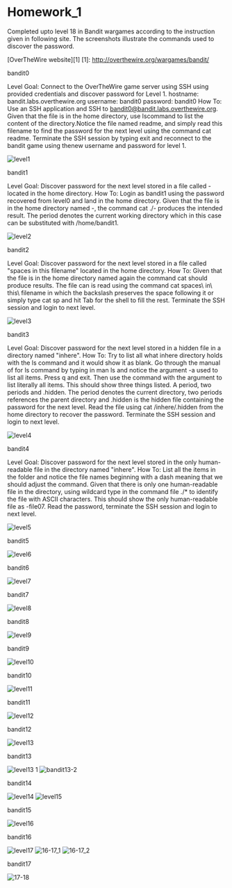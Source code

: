 # Homework_1

Completed upto level 18 in Bandit wargames according to the instruction given in following site. 
The screenshots illustrate the commands used to discover the password.

[OverTheWire website][1]
[1]: http://overthewire.org/wargames/bandit/

bandit0

Level Goal:
Connect to the OverTheWire game server using SSH using provided credentials and discover password for Level 1. hostname: bandit.labs.overthewire.org username: bandit0 password: bandit0
How To:
Use an SSH application and SSH to bandit0@bandit.labs.overthewire.org. Given that the file is in the home directory, use lscommand to list the content of the directory.Notice the file named readme, and simply read this filename to find the password for the next level using the command cat readme.
Terminate the SSH session by typing exit and reconnect to the bandit game using thenew username and password for level 1.

![level1](https://cloud.githubusercontent.com/assets/18345099/14379173/67da2e8c-fd96-11e5-9095-f0c0db240e52.PNG)

bandit1

Level Goal:
Discover password for the next level stored in a file called - located in the home directory.
How To:
Login as bandit1 using the password recovered from level0 and land in the home directory. Given that the file is in the home directory named -, the command cat ./- produces the intended result. The period denotes the current working directory which in this case can be substituted with /home/bandit1.

![level2](https://cloud.githubusercontent.com/assets/18345099/14379172/67d9d360-fd96-11e5-99f1-78743bb4a49c.PNG)

bandit2

Level Goal:
Discover password for the next level stored in a file called "spaces in this filename" located in the home directory.
How To:
Given that the file is in the home directory named again the command cat should produce results. The file can is read using the command cat spaces\ in\ this\ filename in which the backslash preserves the space following it or simply type cat sp and hit Tab for the shell to fill the rest.
Terminate the SSH session and login to next level.

![level3](https://cloud.githubusercontent.com/assets/18345099/14379174/67f8ba78-fd96-11e5-8851-da5313161e4a.PNG)

bandit3

Level Goal:
Discover password for the next level stored in a hidden file in a directory named "inhere".
How To:
Try to list all what inhere directory holds with the ls command and it would show it as blank. Go through the manual of for ls command by typing in man ls and notice the argument -a used to list all items. Press q and exit. Then use the command with the argument to list literally all items. This should show three things listed. A period, two periods and .hidden. The period denotes the current directory, two periods references the parent directory and .hidden is the hidden file containing the password for the next level.
Read the file using cat /inhere/.hidden from the home directory to recover the password.
Terminate the SSH session and login to next level.


![level4](https://cloud.githubusercontent.com/assets/18345099/14379176/67fc604c-fd96-11e5-8e67-21fe39f62d47.PNG)

bandit4

Level Goal:
Discover password for the next level stored in the only human-readable file in the directory named "inhere".
How To:
List all the items in the folder and notice the file names beginning with a dash meaning that we should adjust the command. Given that there is only one human-readable file in the directory, using wildcard type in the command file ./* to identify the file with ASCII characters. This should show the only human-readable file as -file07.
Read the password, terminate the SSH session and login to next level.

![level5](https://cloud.githubusercontent.com/assets/18345099/14379177/68082f6c-fd96-11e5-8a43-fc26fda8ea95.PNG)

bandit5

![level6](https://cloud.githubusercontent.com/assets/18345099/14379179/6831b74c-fd96-11e5-9b57-977792d46c57.PNG)

bandit6

![level7](https://cloud.githubusercontent.com/assets/18345099/14379178/6830fee2-fd96-11e5-91d8-5951db1db1b7.PNG)

bandit7

![level8](https://cloud.githubusercontent.com/assets/18345099/14379182/68333cfc-fd96-11e5-8fc4-0f2d56b51d30.PNG)

bandit8

![level9](https://cloud.githubusercontent.com/assets/18345099/14379181/68323082-fd96-11e5-9d0d-0e3c5277449c.PNG)

bandit9

![level10](https://cloud.githubusercontent.com/assets/18345099/14379180/68320cba-fd96-11e5-9260-7aff9cfdb75a.PNG)

bandit10

![level11](https://cloud.githubusercontent.com/assets/18345099/14379183/68380606-fd96-11e5-820f-58267e85b99d.PNG)

bandit11

![level12](https://cloud.githubusercontent.com/assets/18345099/14379184/685ae022-fd96-11e5-8c8c-09b81d501e9d.PNG)

bandit12

![level13](https://cloud.githubusercontent.com/assets/18345099/14379186/685fcf56-fd96-11e5-997a-a7237a5c210a.PNG)

bandit13

![level13 1](https://cloud.githubusercontent.com/assets/18345099/14379185/685b552a-fd96-11e5-92f3-b7a3d4167969.jpg)
![bandit13-2](https://cloud.githubusercontent.com/assets/18345099/14379170/67d93ee6-fd96-11e5-8750-75110839fd44.jpg)

bandit14

![level14](https://cloud.githubusercontent.com/assets/18345099/14379187/6860ca8c-fd96-11e5-9689-2382e3bd0b6d.PNG)
![level15](https://cloud.githubusercontent.com/assets/18345099/14379188/6867f546-fd96-11e5-9fbc-7695a9a8c71b.PNG)

bandit15

![level16](https://cloud.githubusercontent.com/assets/18345099/14379189/686c49de-fd96-11e5-865f-29ba3ccc7b38.PNG)

bandit16

![level17](https://cloud.githubusercontent.com/assets/18345099/14379190/68971a42-fd96-11e5-97fc-765808176342.PNG)
![16-17_1](https://cloud.githubusercontent.com/assets/18345099/14379168/67ca6a7e-fd96-11e5-8bf1-7fabc94344a2.PNG)
![16-17_2](https://cloud.githubusercontent.com/assets/18345099/14379169/67d4a2fa-fd96-11e5-87c5-47714580caf6.PNG)

bandit17

![17-18](https://cloud.githubusercontent.com/assets/18345099/14379171/67d976f4-fd96-11e5-8d6d-609075b6fb35.PNG)
